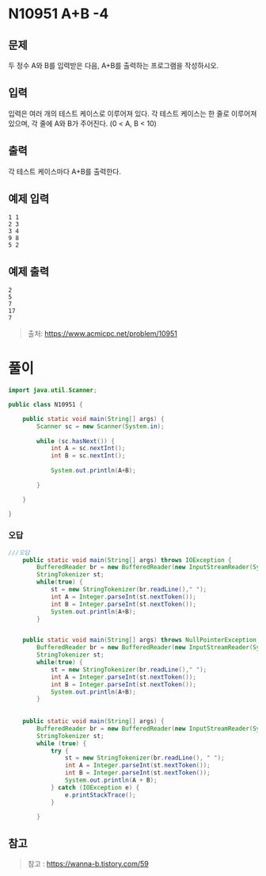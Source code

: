 # N10951 A+B -4 
## 문제
두 정수 A와 B를 입력받은 다음, A+B를 출력하는 프로그램을 작성하시오.
## 입력
입력은 여러 개의 테스트 케이스로 이루어져 있다.
각 테스트 케이스는 한 줄로 이루어져 있으며, 각 줄에 A와 B가 주어진다. (0 < A, B < 10)
## 출력
각 테스트 케이스마다 A+B를 출력한다.
## 예제 입력 
```
1 1
2 3
3 4
9 8
5 2
```
## 예제 출력 
```
2
5
7
17
7
```

> 출처: <https://www.acmicpc.net/problem/10951> 

# 풀이
```java
import java.util.Scanner;

public class N10951 {

	public static void main(String[] args) {
		Scanner sc = new Scanner(System.in);
		
		while (sc.hasNext()) {
			int A = sc.nextInt();
			int B = sc.nextInt();
			
			System.out.println(A+B);
			
		}

	}

}
```
### 오답
```java
///오답
	public static void main(String[] args) throws IOException {
		BufferedReader br = new BufferedReader(new InputStreamReader(System.in));
		StringTokenizer st;
		while(true) {
			st = new StringTokenizer(br.readLine()," ");
			int A = Integer.parseInt(st.nextToken());
			int B = Integer.parseInt(st.nextToken());
			System.out.println(A+B);
		}		


	public static void main(String[] args) throws NullPointerException, IOException {
		BufferedReader br = new BufferedReader(new InputStreamReader(System.in));
		StringTokenizer st;
		while(true) {
			st = new StringTokenizer(br.readLine()," ");
			int A = Integer.parseInt(st.nextToken());
			int B = Integer.parseInt(st.nextToken());
			System.out.println(A+B);
		}	
	
	
	public static void main(String[] args) {
		BufferedReader br = new BufferedReader(new InputStreamReader(System.in));
		StringTokenizer st;
		while (true) {
			try {
				st = new StringTokenizer(br.readLine(), " ");
				int A = Integer.parseInt(st.nextToken());
				int B = Integer.parseInt(st.nextToken());
				System.out.println(A + B);
			} catch (IOException e) {				
				e.printStackTrace();
			}

		}
```

## 참고
> 참고 : https://wanna-b.tistory.com/59

